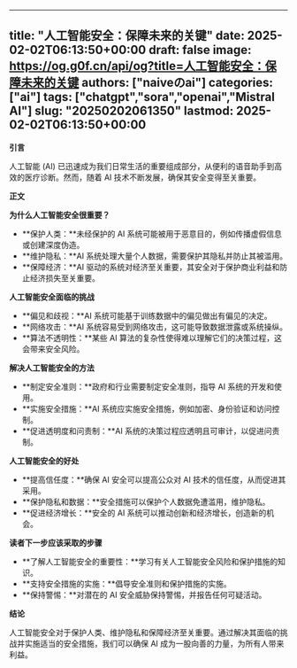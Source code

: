 
---
title: "人工智能安全：保障未来的关键"
date: 2025-02-02T06:13:50+00:00
draft: false
image: https://og.g0f.cn/api/og?title=人工智能安全：保障未来的关键
authors: ["naiveのai"]
categories: ["ai"]
tags: ["chatgpt","sora","openai","Mistral AI"]
slug: "20250202061350"
lastmod: 2025-02-02T06:13:50+00:00
---
**引言**

人工智能 (AI) 已迅速成为我们日常生活的重要组成部分，从便利的语音助手到高效的医疗诊断。然而，随着 AI 技术不断发展，确保其安全变得至关重要。

**正文**

**为什么人工智能安全很重要？**

* **保护人类：**未经保护的 AI 系统可能被用于恶意目的，例如传播虚假信息或创建深度伪造。
* **维护隐私：**AI 系统处理大量个人数据，需要保护其隐私并防止其被滥用。
* **保障经济：**AI 驱动的系统对经济至关重要，其安全对于保护商业利益和防止经济损失至关重要。

**人工智能安全面临的挑战**

* **偏见和歧视：**AI 系统可能基于训练数据中的偏见做出有偏见的决定。
* **网络攻击：**AI 系统容易受到网络攻击，这可能导致数据泄露或系统操纵。
* **算法不透明性：**某些 AI 算法的复杂性使得难以理解它们的决策过程，这会带来安全风险。

**解决人工智能安全的方法**

* **制定安全准则：**政府和行业需要制定安全准则，指导 AI 系统的开发和使用。
* **实施安全措施：**AI 系统应实施安全措施，例如加密、身份验证和访问控制。
* **促进透明度和问责制：**AI 系统的决策过程应透明且可审计，以促进问责制。

**人工智能安全的好处**

* **提高信任度：**确保 AI 安全可以提高公众对 AI 技术的信任度，从而促进其采用。
* **保护隐私和数据：**安全措施可以保护个人数据免遭滥用，维护隐私。
* **促进经济增长：**安全的 AI 系统可以推动创新和经济增长，创造新的机会。

**读者下一步应该采取的步骤**

* **了解人工智能安全的重要性：**学习有关人工智能安全风险和保护措施的知识。
* **支持安全措施的实施：**倡导安全准则和保护措施的实施。
* **保持警惕：**对潜在的 AI 安全威胁保持警惕，并报告任何可疑活动。

**结论**

人工智能安全对于保护人类、维护隐私和保障经济至关重要。通过解决其面临的挑战并实施适当的安全措施，我们可以确保 AI 成为一股向善的力量，为所有人带来利益。
